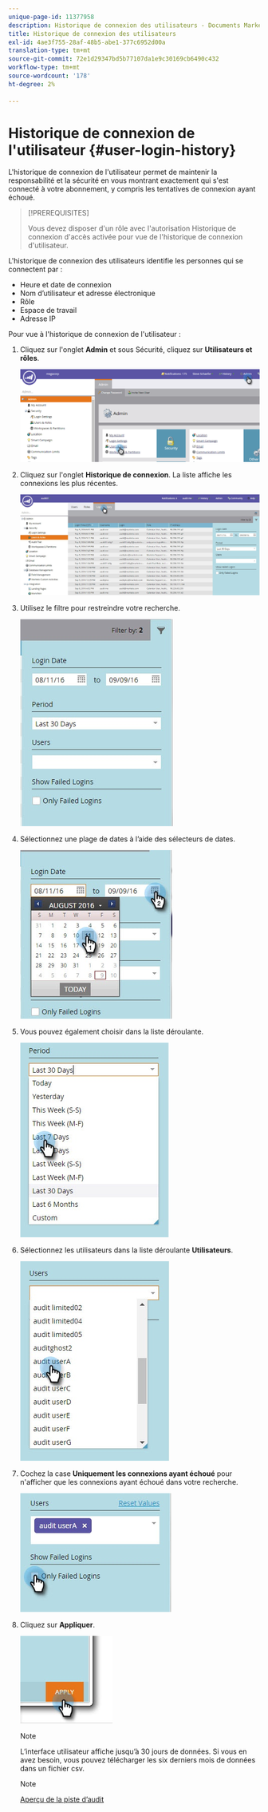 ```yaml
---
unique-page-id: 11377958
description: Historique de connexion des utilisateurs - Documents Marketo - Documentation du produit
title: Historique de connexion des utilisateurs
exl-id: 4ae3f755-28af-48b5-abe1-377c6952d00a
translation-type: tm+mt
source-git-commit: 72e1d29347bd5b77107da1e9c30169cb6490c432
workflow-type: tm+mt
source-wordcount: '178'
ht-degree: 2%

---
```


# Historique de connexion de l&#39;utilisateur {#user-login-history}

L&#39;historique de connexion de l&#39;utilisateur permet de maintenir la responsabilité et la sécurité en vous montrant exactement qui s&#39;est connecté à votre abonnement, y compris les tentatives de connexion ayant échoué.

>[!PREREQUISITES]
>
>Vous devez disposer d&#39;un rôle avec l&#39;autorisation Historique de connexion d&#39;accès activée pour vue de l&#39;historique de connexion d&#39;utilisateur.

L&#39;historique de connexion des utilisateurs identifie les personnes qui se connectent par :

* Heure et date de connexion
* Nom d’utilisateur et adresse électronique
* Rôle
* Espace de travail
* Adresse IP

Pour vue à l&#39;historique de connexion de l&#39;utilisateur :

1. Cliquez sur l&#39;onglet **Admin** et sous Sécurité, cliquez sur **Utilisateurs et rôles**.

   ![](assets/image2016-7-12-9-3a2-3a31.png)

1. Cliquez sur l&#39;onglet **Historique de connexion**. La liste affiche les connexions les plus récentes.

   ![](assets/login-history-tab.jpg)

1. Utilisez le filtre pour restreindre votre recherche.

   ![](assets/filter-main.jpg)

1. Sélectionnez une plage de dates à l’aide des sélecteurs de dates.

   ![](assets/select-date-range-hand.jpg)

1. Vous pouvez également choisir dans la liste déroulante.

   ![](assets/filter-select-from-dropdown.jpg)

1. Sélectionnez les utilisateurs dans la liste déroulante **Utilisateurs**.

   ![](assets/user-dropdown.jpg)

1. Cochez la case **Uniquement les connexions ayant échoué** pour n&#39;afficher que les connexions ayant échoué dans votre recherche.

   ![](assets/only-failed-logins.jpg)

1. Cliquez sur **Appliquer**.

   ![](assets/click-apply-real.jpg)

   >[!NOTE]
   >
   >L’interface utilisateur affiche jusqu’à 30 jours de données. Si vous en avez besoin, vous pouvez télécharger les six derniers mois de données dans un fichier csv.

   >[!NOTE]
   >
   >[Aperçu de la piste d’audit](/help/marketo/product-docs/administration/audit-trail/audit-trail-overview.md)

